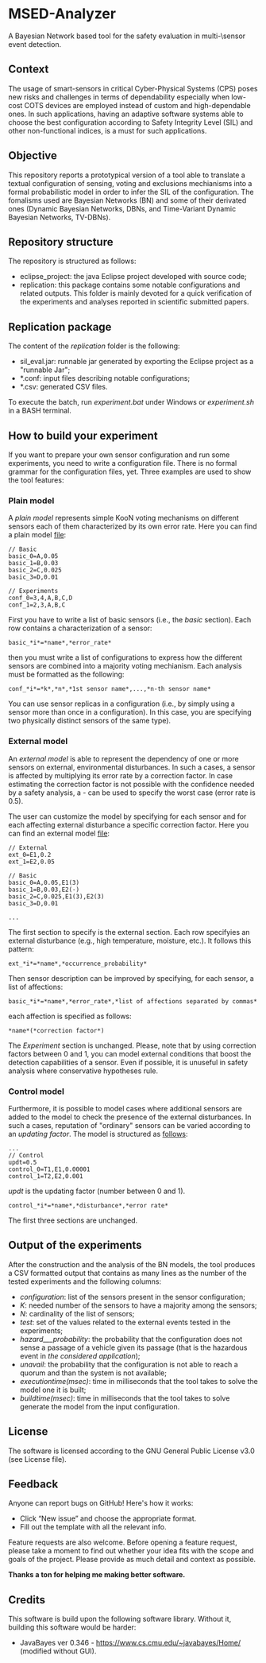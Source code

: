 # MSED-Analyzer

A Bayesian Network based tool for the safety evaluation in multi-\sensor event detection.

## Context
The usage of smart-sensors in critical Cyber-Physical Systems (CPS) poses new risks and challenges in terms of dependability especially when low-cost COTS devices are employed instead of custom and high-dependable ones. In such applications, having an adaptive software systems able to choose the best configuration according to Safety Integrity Level (SIL) and other non-functional indices, is a must for such applications.

## Objective
This repository reports a prototypical version of a tool able to translate a textual configuration of sensing, voting and exclusions mechianisms into a formal probabilistic model in order to infer the SIL of the configuration. The fomalisms used are Bayesian Networks (BN) and some of their derivated ones (Dynamic Bayesian Networks, DBNs, and Time-Variant Dynamic Bayesian Networks, TV-DBNs).

## Repository structure
The repository is structured as follows:
* eclipse_project: the java Eclipse project developed with source code;
* replication: this package contains some notable configurations and related outputs. This folder is mainly devoted for a quick verification of the experiments and analyses reported in scientific submitted papers.

## Replication package
The content of the *replication* folder is the following:
* sil_eval.jar: runnable jar generated by exporting the Eclipse project as a "runnable Jar";
* *.conf: input files describing notable configurations;
* *.csv: generated CSV files.

To execute the batch, run *experiment.bat* under Windows or *experiment.sh* in a BASH terminal.

## How to build your experiment
If you want to prepare your own sensor configuration and run some experiments, you need to write a configuration file. There is no formal grammar for the configuration files, yet. Three examples are used to show the tool features:

### Plain model
A *plain model* represents simple KooN voting mechanisms on different sensors each of them characterized by its own error rate. Here you can find a plain model [file](examples/plain.conf):

```
// Basic
basic_0=A,0.05
basic_1=B,0.03
basic_2=C,0.025
basic_3=D,0.01

// Experiments
conf_0=3,4,A,B,C,D
conf_1=2,3,A,B,C
```

First you have to write a list of basic sensors (i.e., the *basic* section). Each row contains a characterization of a sensor:
```
basic_*i*=*name*,*error_rate*
```

then you must write a list of configurations to express how the different sensors are combined into a majority voting mechianism. Each analysis must be formatted as the following:
```
conf_*i*=*k*,*n*,*1st sensor name*,...,*n-th sensor name*
```
You can use sensor replicas in a configuration (i.e., by simply using a sensor more than once in a configuration). In this case, you are specifying two physically distinct sensors of the same type).

### External model
An *external model* is able to represent the dependency of one or more sensors on external, environmental disturbances. In such a cases, a sensor is affected by multiplying its error rate by a correction factor. In case estimating the correction factor is not possible with the confidence needed by a safety analysis, a *-* can be used to specify the worst case (error rate is 0.5).

The user can customize the model by specifying for each sensor and for each affecting external disturbance a specific correction factor. Here you can find an external model [file](examples/external.conf):

```
// External
ext_0=E1,0.2
ext_1=E2,0.05

// Basic
basic_0=A,0.05,E1(3)
basic_1=B,0.03,E2(-)
basic_2=C,0.025,E1(3),E2(3)
basic_3=D,0.01

...
```

The first section to specify is the external section. Each row specifyies an external disturbance (e.g., high temperature, moisture, etc.). It follows this pattern:
```
ext_*i*=*name*,*occurrence_probability*
```

Then sensor description can be improved by specifying, for each sensor, a list of affections:
```
basic_*i*=*name*,*error_rate*,*list of affections separated by commas*
```
each affection is specified as follows:
 
```
*name*(*correction factor*)
```

The *Experiment* section is unchanged. Please, note that by using correction factors between 0 and 1, you can model external conditions that boost the detection capabilities of a sensor. Even if possible, it is unuseful in safety analysis where conservative hypotheses rule.


### Control model
Furthermore, it is possible to model cases where additional sensors are added to the model to check the presence of the external disturbances. In such a cases, reputation of "ordinary" sensors can be varied according to an *updating factor*. The model is structured as [follows](examples/external.conf):

```
...
// Control
updt=0.5
control_0=T1,E1,0.00001
control_1=T2,E2,0.001
```

*updt* is the updating factor (number between 0 and 1). 

```
control_*i*=*name*,*disturbance*,*error rate*
```

The first three sections are unchanged.

## Output of the experiments
After the construction and the analysis of the BN models, the tool produces a CSV formatted output that contains as many lines as the number of the tested experiments and the following columns:

* _configuration_: list of the sensors present in the sensor configuration;
* _K_: needed number of the sensors to have a majority among the sensors;
* _N_: cardinality of the list of sensors;
* _test_: set of the values related to the external events tested in the experiments;
* _hazard___probability_: the probability that the configuration does not sense a passage of a vehicle given its passage (that is the hazardous event in *the considered application*);
* _unavail_: the probability that the configuration is not able to reach a quorum and than the system is not available; 
* _executiontime(msec)_: time in milliseconds that the tool takes to solve the model one it is built;
* _buildtime(msec)_: time in milliseconds that the tool takes to solve generate the model from the input configuration.


## License
The software is licensed according to the GNU General Public License v3.0 (see License file).

## Feedback
Anyone can report bugs on GitHub! Here's how it works:
* Click “New issue” and choose the appropriate format.
* Fill out the template with all the relevant info.

Feature requests are also welcome. Before opening a feature request, please take a moment to find out whether your idea fits with the scope and goals of the project. Please provide as much detail and context as possible.

**Thanks a ton for helping me making better software.**

## Credits
This software is build upon the following software library. Without it, building this software would be harder:
* JavaBayes ver 0.346 - https://www.cs.cmu.edu/~javabayes/Home/ (modified without GUI).